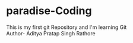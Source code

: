 # paradise-Coding
This is my first git Repository and I'm learning Git
<br>
Author- Aditya Pratap Singh Rathore

